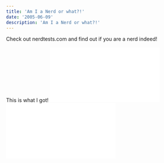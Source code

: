 ```yaml
---
title: 'Am I a Nerd or what?!'
date: '2005-06-09'
description: 'Am I a Nerd or what?!'
---
```


Check out nerdtests.com and find out if you are a nerd indeed!

This is what I got!
[![I am nerdier than 94% of all people. Are you nerdier? Click here to find out!](/images/nq.php?val=8783)][0]
[  
![My computer geek score is greater than 90% of all people in the world! How do you compare? Click here to find out!](/images/cg.php?val=6808) ][1]



[0]: http://www.nerdtests.com/ft_nq.php?im
[1]: http://www.nerdtests.com/ft_cg.php?im